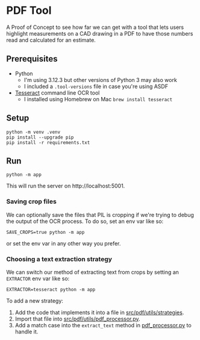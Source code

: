 # PDF Tool

A Proof of Concept to see how far we can get with a tool that lets users highlight measurements on a CAD drawing in a PDF to have those numbers read and calculated for an estimate.

## Prerequisites

- Python
  - I'm using 3.12.3 but other versions of Python 3 may also work
  - I included a `.tool-versions` file in case you're using ASDF
- [Tesseract](https://tesseract-ocr.github.io/tessdoc/Installation.html) command line OCR tool
  - I installed using Homebrew on Mac `brew install tesseract`

## Setup

```shell
python -m venv .venv
pip install --upgrade pip
pip install -r requirements.txt
```

## Run

```shell
python -m app
```

This will run the server on http://localhost:5001.

### Saving crop files

We can optionally save the files that PIL is cropping if we're trying to debug the output of the OCR process. To do so, set an env var like so:

```shell
SAVE_CROPS=true python -m app
```

or set the env var in any other way you prefer.

### Choosing a text extraction strategy

We can switch our method of extracting text from crops by setting an `EXTRACTOR` env var like so:

```shell
EXTRACTOR=tesseract python -m app
```

To add a new strategy:

1. Add the code that implements it into a file in [src/pdf/utils/strategies](src/pdf/utils/strategies).
2. Import that file into [src/pdf/utils/pdf_processor.py](src/pdf/utils/pdf_processor.py).
3. Add a match case into the `extract_text` method in [pdf_processor.py](src/pdf/utils/pdf_processor.py) to handle it.
